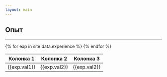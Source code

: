 ```yaml
---
layout: main
---
```


<section class="page-section">
    <div class="container px-4 px-lg-5 py-5">
        <div class="row justify-content-center">
            <div class="col">
                <h1>Опыт</h1>
                <hr class="divider" />
            </div>
        </div>
        <div class="row">
            <div class="col">
                <table class="table">
                    <thead>
                        <tr>
                            <th scope="col">Колонка 1</th>
                            <th scope="col">Колонка 2</th>
                            <th scope="col">Колонка 3</th>
                        </tr>
                    </thead>
                    <tbody>
                        {% for exp in site.data.experience %}
                        <tr>
                            <td scope="row">{{exp.val1}}</td>
                            <td scope="row">{{exp.val2}}</td>
                            <td scope="row">{{exp.val2}}</td>
                        </tr>
                        {% endfor %}                        
                    </tbody>
                </table>
            </div>
        </div>
    </div>
</section>